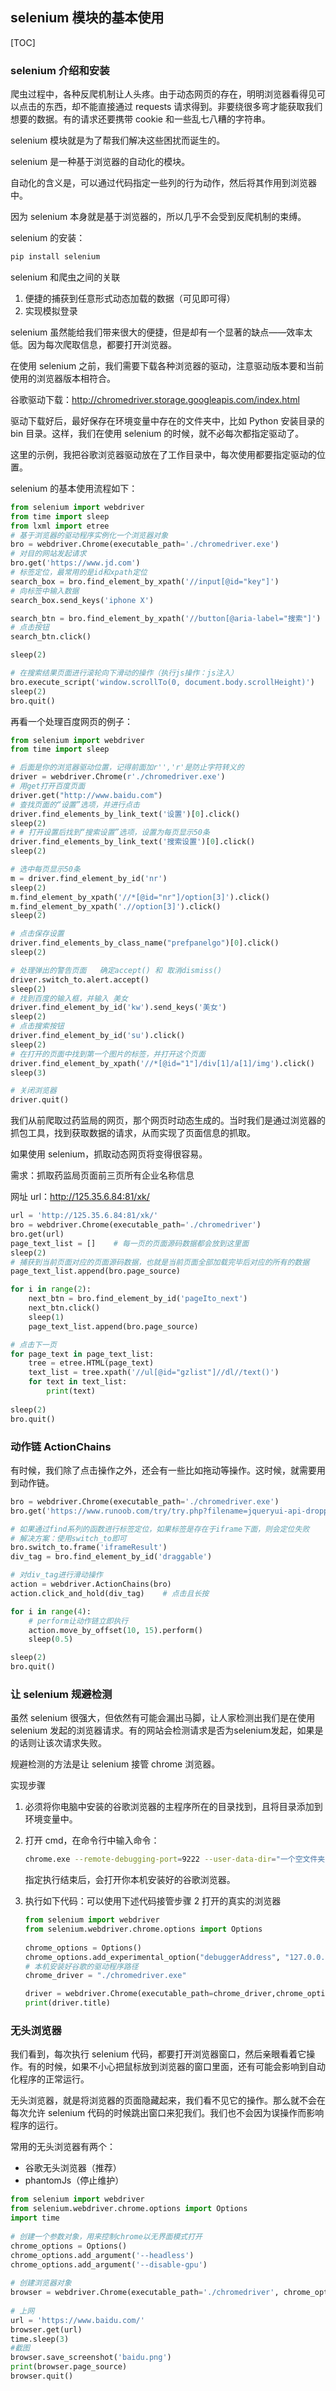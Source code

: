 ## selenium 模块的基本使用

[TOC]

### selenium 介绍和安装

爬虫过程中，各种反爬机制让人头疼。由于动态网页的存在，明明浏览器看得见可以点击的东西，却不能直接通过 requests 请求得到。非要绕很多弯才能获取我们想要的数据。有的请求还要携带 cookie 和一些乱七八糟的字符串。

selenium 模块就是为了帮我们解决这些困扰而诞生的。

selenium 是一种基于浏览器的自动化的模块。

自动化的含义是，可以通过代码指定一些列的行为动作，然后将其作用到浏览器中。

因为 selenium 本身就是基于浏览器的，所以几乎不会受到反爬机制的束缚。

selenium 的安装：

```bash
pip install selenium
```

selenium 和爬虫之间的关联

1. 便捷的捕获到任意形式动态加载的数据（可见即可得）
2. 实现模拟登录

selenium 虽然能给我们带来很大的便捷，但是却有一个显著的缺点——效率太低。因为每次爬取信息，都要打开浏览器。

在使用 selenium 之前，我们需要下载各种浏览器的驱动，注意驱动版本要和当前使用的浏览器版本相符合。

谷歌驱动下载：http://chromedriver.storage.googleapis.com/index.html

驱动下载好后，最好保存在环境变量中存在的文件夹中，比如 Python 安装目录的 bin 目录。这样，我们在使用 selenium 的时候，就不必每次都指定驱动了。

这里的示例，我把谷歌浏览器驱动放在了工作目录中，每次使用都要指定驱动的位置。

selenium 的基本使用流程如下：

```python
from selenium import webdriver
from time import sleep
from lxml import etree
# 基于浏览器的驱动程序实例化一个浏览器对象
bro = webdriver.Chrome(executable_path='./chromedriver.exe')
# 对目的网站发起请求
bro.get('https://www.jd.com')
# 标签定位，最常用的是id和xpath定位
search_box = bro.find_element_by_xpath('//input[@id="key"]')
# 向标签中输入数据
search_box.send_keys('iphone X')

search_btn = bro.find_element_by_xpath('//button[@aria-label="搜索"]')
# 点击按钮
search_btn.click()

sleep(2)

# 在搜索结果页面进行滚轮向下滑动的操作（执行js操作：js注入）
bro.execute_script('window.scrollTo(0, document.body.scrollHeight)')
sleep(2)
bro.quit()
```

再看一个处理百度网页的例子：

```python
from selenium import webdriver
from time import sleep

# 后面是你的浏览器驱动位置，记得前面加r'','r'是防止字符转义的
driver = webdriver.Chrome(r'./chromedriver.exe')
# 用get打开百度页面
driver.get("http://www.baidu.com")
# 查找页面的“设置”选项，并进行点击
driver.find_elements_by_link_text('设置')[0].click()
sleep(2)
# # 打开设置后找到“搜索设置”选项，设置为每页显示50条
driver.find_elements_by_link_text('搜索设置')[0].click()
sleep(2)

# 选中每页显示50条
m = driver.find_element_by_id('nr')
sleep(2)
m.find_element_by_xpath('//*[@id="nr"]/option[3]').click()
m.find_element_by_xpath('.//option[3]').click()
sleep(2)

# 点击保存设置
driver.find_elements_by_class_name("prefpanelgo")[0].click()
sleep(2)

# 处理弹出的警告页面   确定accept() 和 取消dismiss()
driver.switch_to.alert.accept()
sleep(2)
# 找到百度的输入框，并输入 美女
driver.find_element_by_id('kw').send_keys('美女')
sleep(2)
# 点击搜索按钮
driver.find_element_by_id('su').click()
sleep(2)
# 在打开的页面中找到第一个图片的标签，并打开这个页面
driver.find_element_by_xpath('//*[@id="1"]/div[1]/a[1]/img').click()
sleep(3)

# 关闭浏览器
driver.quit()
```

我们从前爬取过药监局的网页，那个网页时动态生成的。当时我们是通过浏览器的抓包工具，找到获取数据的请求，从而实现了页面信息的抓取。

如果使用 selenium，抓取动态网页将变得很容易。

需求：抓取药监局页面前三页所有企业名称信息

网址 url：http://125.35.6.84:81/xk/

```python
url = 'http://125.35.6.84:81/xk/'
bro = webdriver.Chrome(executable_path='./chromedriver')
bro.get(url)
page_text_list = []    # 每一页的页面源码数据都会放到这里面
sleep(2)
# 捕获到当前页面对应的页面源码数据，也就是当前页面全部加载完毕后对应的所有的数据
page_text_list.append(bro.page_source)

for i in range(2):
    next_btn = bro.find_element_by_id('pageIto_next')
    next_btn.click()
    sleep(1)
    page_text_list.append(bro.page_source)

# 点击下一页
for page_text in page_text_list:
    tree = etree.HTML(page_text)
    text_list = tree.xpath('//ul[@id="gzlist"]//dl//text()')
    for text in text_list:
        print(text)
        
sleep(2)
bro.quit()
```

### 动作链 ActionChains

有时候，我们除了点击操作之外，还会有一些比如拖动等操作。这时候，就需要用到动作链。

```python
bro = webdriver.Chrome(executable_path='./chromedriver.exe')
bro.get('https://www.runoob.com/try/try.php?filename=jqueryui-api-droppable')

# 如果通过find系列的函数进行标签定位，如果标签是存在于iframe下面，则会定位失败
# 解决方案：使用switch_to即可
bro.switch_to.frame('iframeResult')
div_tag = bro.find_element_by_id('draggable')

# 对div_tag进行滑动操作
action = webdriver.ActionChains(bro)
action.click_and_hold(div_tag)    # 点击且长按

for i in range(4):
    # perform让动作链立即执行
    action.move_by_offset(10, 15).perform()
    sleep(0.5)

sleep(2)
bro.quit()
```

### 让 selenium 规避检测

虽然 selenium 很强大，但依然有可能会漏出马脚，让人家检测出我们是在使用 selenium 发起的浏览器请求。有的网站会检测请求是否为selenium发起，如果是的话则让该次请求失败。

规避检测的方法是让 selenium 接管 chrome 浏览器。

实现步骤

1. 必须将你电脑中安装的谷歌浏览器的主程序所在的目录找到，且将目录添加到环境变量中。

2. 打开 cmd，在命令行中输入命令：

   ```bash
   chrome.exe --remote-debugging-port=9222 --user-data-dir="一个空文件夹的目录"
   ```

   指定执行结束后，会打开你本机安装好的谷歌浏览器。

3. 执行如下代码：可以使用下述代码接管步骤 2 打开的真实的浏览器

   ```python
   from selenium import webdriver
   from selenium.webdriver.chrome.options import Options
    
   chrome_options = Options()
   chrome_options.add_experimental_option("debuggerAddress", "127.0.0.1:9222")
   # 本机安装好谷歌的驱动程序路径
   chrome_driver = "./chromedriver.exe"
   
   driver = webdriver.Chrome(executable_path=chrome_driver,chrome_options=chrome_options)
   print(driver.title)
   ```

### 无头浏览器

我们看到，每次执行 selenium 代码，都要打开浏览器窗口，然后亲眼看着它操作。有的时候，如果不小心把鼠标放到浏览器的窗口里面，还有可能会影响到自动化程序的正常运行。

无头浏览器，就是将浏览器的页面隐藏起来，我们看不见它的操作。那么就不会在每次允许 selenium 代码的时候跳出窗口来犯我们。我们也不会因为误操作而影响程序的运行。

常用的无头浏览器有两个：

- 谷歌无头浏览器（推荐）
- phantomJs（停止维护）

```python
from selenium import webdriver
from selenium.webdriver.chrome.options import Options
import time
 
# 创建一个参数对象，用来控制chrome以无界面模式打开
chrome_options = Options()
chrome_options.add_argument('--headless')
chrome_options.add_argument('--disable-gpu')
 
# 创建浏览器对象
browser = webdriver.Chrome(executable_path='./chromedriver', chrome_options=chrome_options)
 
# 上网
url = 'https://www.baidu.com/'
browser.get(url)
time.sleep(3)
#截图
browser.save_screenshot('baidu.png')
print(browser.page_source)
browser.quit()
```